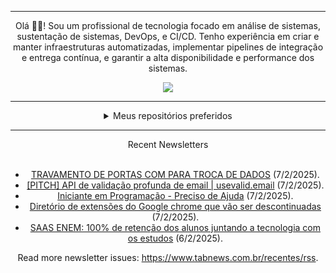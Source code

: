 <div align="center">
<hr>
<p>Olá 👋🏾! Sou um profissional de tecnologia focado em análise de sistemas, sustentação de sistemas, DevOps, e CI/CD. Tenho experiência em criar e manter infraestruturas automatizadas, implementar pipelines de integração e entrega contínua, e garantir a alta disponibilidade e performance dos sistemas.</p>
  <img src="https://media.giphy.com/media/yAGIvCiwPJn5C/giphy.gif">
<hr>
  <details>
  <summary>Meus repositórios preferidos</summary>
  <br />
  Alguns dos meus melhores repositórios:
  <br />
<br />
  <ul><li><a href=https://github.com/KubeNerd/aluratube target="_blank" rel="noopener noreferrer">KubeNerd/aluratube</a> (<b>0</b> ✨ and <b>0</b> 🍴): Aluratube - Desenvolvido durante a imersão React da Alura no final de 2022</li><li><a href=https://github.com/KubeNerd/nlw-ia target="_blank" rel="noopener noreferrer">KubeNerd/nlw-ia</a> (<b>0</b> ✨ and <b>0</b> 🍴): Projeto desenvolvido durante a NLW IA - Usando a API da OPENAI</li><li><a href=https://github.com/KubeNerd/nlw-journey-ia target="_blank" rel="noopener noreferrer">KubeNerd/nlw-journey-ia</a> (<b>0</b> ✨ and <b>0</b> 🍴): NLW IA - Agent de viagens usando python + langchain + GPT</li>
<li>More coming soon :).</li>
</ul>
  </details>
  <hr/>
    <summary>Recent Newsletters</summary>
  <br />
  <ul>
    <li><a href=https://www.tabnews.com.br/Gustavo2000B/travamento-de-portas-com-para-troca-de-dados target="_blank" rel="noopener noreferrer">TRAVAMENTO DE PORTAS COM PARA TROCA DE DADOS</a> (7/2/2025).</li><li><a href=https://www.tabnews.com.br/hebertcisco/pitch-api-de-validacao-profunda-de-email-usevalid-email target="_blank" rel="noopener noreferrer">[PITCH] API de validação profunda de email | usevalid.email</a> (7/2/2025).</li><li><a href=https://www.tabnews.com.br/lucastrabbold/iniciante-em-programacao-preciso-de-ajuda target="_blank" rel="noopener noreferrer">Iniciante em Programação - Preciso de Ajuda</a> (7/2/2025).</li><li><a href=https://www.tabnews.com.br/lucianfialho/diretorio-de-extensoes-do-google-chrome-que-vao-ser-descontinuadas target="_blank" rel="noopener noreferrer">Diretório de extensões do Google chrome que vão ser descontinuadas</a> (7/2/2025).</li><li><a href=https://www.tabnews.com.br/Rodrigodev1/saas-enem-100-por-cento-de-retencao-dos-alunos-juntando-a-tecnologia-com-os-estudos target="_blank" rel="noopener noreferrer">SAAS ENEM: 100% de retenção dos alunos juntando a tecnologia com os estudos</a> (6/2/2025).</li>
  </ul>
<p>Read more newsletter issues: <a href="https://www.tabnews.com.br/recentes/rss">https://www.tabnews.com.br/recentes/rss</a>.</p>
  </details>
